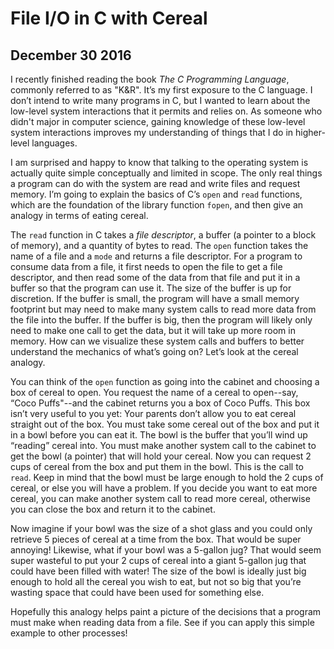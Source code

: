 # File I/O in C with Cereal
## December 30 2016

I recently finished reading the book *The C Programming Language*, commonly referred to as "K&R". It’s my first exposure to the C language. I don’t intend to write many programs in C, but I wanted to learn about the low-level system interactions that it permits and relies on. As someone who didn't major in computer science, gaining knowledge of these low-level system interactions improves my understanding of things that I do in higher-level languages.

I am surprised and happy to know that talking to the operating system is actually quite simple conceptually and limited in scope. The only real things a program can do with the system are read and write files and request memory. I’m going to explain the basics of C’s `open` and `read` functions, which are the foundation of the library function `fopen`, and then give an analogy in terms of eating cereal.

The `read` function in C takes a *file descriptor*, a buffer (a pointer to a block of memory), and a quantity of bytes to read. The `open` function takes the name of a file and a `mode` and returns a file descriptor. For a program to consume data from a file, it first needs to open the file to get a file descriptor, and then read some of the data from that file and put it in a buffer so that the program can use it. The size of the buffer is up for discretion. If the buffer is small, the program will have a small memory footprint but may need to make many system calls to read more data from the file into the buffer. If the buffer is big, then the program will likely only need to make one call to get the data, but it will take up more room in memory. How can we visualize these system calls and buffers to better understand the mechanics of what’s going on? Let’s look at the cereal analogy.

You can think of the `open` function as going into the cabinet and choosing a box of cereal to open. You request the name of a cereal to open--say, “Coco Puffs"--and the cabinet returns you a box of Coco Puffs. This box isn’t very useful to you yet: Your parents don’t allow you to eat cereal straight out of the box. You must take some cereal out of the box and put it in a bowl before you can eat it. The bowl is the buffer that you’ll wind up “reading” cereal into. You must make another system call to the cabinet to get the bowl (a pointer) that will hold your cereal. Now you can request 2 cups of cereal from the box and put them in the bowl. This is the call to `read`. Keep in mind that the bowl must be large enough to hold the 2 cups of cereal, or else you will have a problem. If you decide you want to eat more cereal, you can make another system call to read more cereal, otherwise you can close the box and return it to the cabinet.

Now imagine if your bowl was the size of a shot glass and you could only retrieve 5 pieces of cereal at a time from the box. That would be super annoying! Likewise, what if your bowl was a 5-gallon jug? That would seem super wasteful to put your 2 cups of cereal into a giant 5-gallon jug that could have been filled with water! The size of the bowl is ideally just big enough to hold all the cereal you wish to eat, but not so big that you’re wasting space that could have been used for something else.

Hopefully this analogy helps paint a picture of the decisions that a program must make when reading data from a file. See if you can apply this simple example to other processes!
